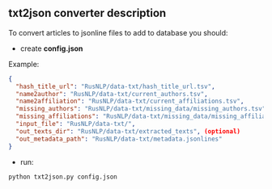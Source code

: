 ## txt2json converter description

To convert articles to jsonline files to add to database you should:

* create **config.json**

Example:

```json
{
  "hash_title_url": "RusNLP/data-txt/hash_title_url.tsv",
  "name2author": "RusNLP/data-txt/current_authors.tsv",
  "name2affiliation": "RusNLP/data-txt/current_affiliations.tsv",
  "missing_authors": "RusNLP/data-txt/missing_data/missing_authors.tsv",
  "missing_affiliations": "RusNLP/data-txt/missing_data/missing_affiliations.tsv",
  "input_file": "RusNLP/data-txt/",
  "out_texts_dir": "RusNLP/data-txt/extracted_texts", (optional)
  "out_metadata_path": "RusNLP/data-txt/metadata.jsonlines"
}
```

* run:

```
python txt2json.py config.json
```
